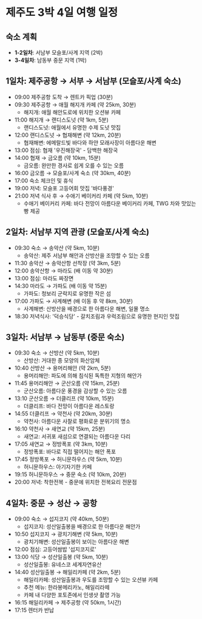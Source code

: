 # 제주도 3박 4일 여행 일정

## 숙소 계획
- **1-2일차**: 서남부 모슬포/사계 지역 (2박)
- **3-4일차**: 남동부 중문 지역 (1박)

## 1일차: 제주공항 → 서부 → 서남부 (모슬포/사계 숙소)

- 09:00 제주공항 도착 → 렌트카 픽업 (30분)
- 09:30 제주공항 → 애월 해지개 카페 (약 25km, 30분)
  * 해지개: 애월 해안도로에 위치한 오션뷰 카페
- 11:00 해지개 → 랜디스도넛 (약 1km, 5분)
  * 랜디스도넛: 애월에서 유명한 수제 도넛 맛집
- 12:00 랜디스도넛 → 협재해변 (약 12km, 20분)
  * 협재해변: 에메랄드빛 바다와 하얀 모래사장이 아름다운 해변
- 13:00 점심: 협재 '우진해장국' - 담백한 해장국
- 14:00 협재 → 금오름 (약 10km, 15분)
  * 금오름: 완만한 경사로 쉽게 오를 수 있는 오름
- 16:00 금오름 → 모슬포/사계 숙소 (약 30km, 40분)
- 17:00 숙소 체크인 및 휴식
- 19:00 저녁: 모슬포 고등어회 맛집 '바다풍경'
- 21:00 저녁 식사 후 → 수애기 베이커리 카페 (약 5km, 10분)
  * 수애기 베이커리 카페: 바다 전망이 아름다운 베이커리 카페, TWG 차와 맛있는 빵 제공

## 2일차: 서남부 지역 관광 (모슬포/사계 숙소)

- 09:30 숙소 → 송악산 (약 5km, 10분)
  * 송악산: 제주 서남부 해안과 산방산을 조망할 수 있는 오름
- 11:30 송악산 → 송악산항 선착장 (약 3km, 5분)
- 12:00 송악산항 → 마라도 (배 이동 약 30분)
- 13:00 점심: 마라도 짜장면
- 14:30 마라도 → 가파도 (배 이동 약 15분)
  * 가파도: 청보리 군락지로 유명한 작은 섬
- 17:00 가파도 → 사계해변 (배 이동 후 약 8km, 30분)
  * 사계해변: 산방산을 배경으로 한 아름다운 해변, 일몰 명소
- 18:30 저녁식사: '덕승식당' - 갈치조림과 우럭조림으로 유명한 현지인 맛집

## 3일차: 서남부 → 남동부 (중문 숙소)

- 09:30 숙소 → 산방산 (약 5km, 10분)
  * 산방산: 거대한 종 모양의 화산암체
- 10:40 산방산 → 용머리해안 (약 2km, 5분)
  * 용머리해안: 파도에 의해 침식된 독특한 지형의 해안가
- 11:45 용머리해안 → 군산오름 (약 15km, 25분)
  * 군산오름: 아름다운 풍경을 감상할 수 있는 오름
- 13:10 군산오름 → 더클리프 (약 10km, 15분)
  * 더클리프: 바다 전망이 아름다운 레스토랑
- 14:55 더클리프 → 약천사 (약 20km, 30분)
  * 약천사: 아름다운 사찰로 평화로운 분위기의 명소
- 16:10 약천사 → 새연교 (약 15km, 25분)
  * 새연교: 서귀포 새섬으로 연결되는 아름다운 다리
- 17:05 새연교 → 정방폭포 (약 3km, 10분)
  * 정방폭포: 바다로 직접 떨어지는 해안 폭포
- 17:45 정방폭포 → 허니문하우스 (약 5km, 10분)
  * 허니문하우스: 아기자기한 카페
- 19:15 허니문하우스 → 중문 숙소 (약 10km, 20분)
- 20:00 저녁: 착한전복 - 중문에 위치한 전복요리 전문점

## 4일차: 중문 → 성산 → 공항

- 09:00 숙소 → 섭지코지 (약 40km, 50분)
  * 섭지코지: 성산일출봉을 배경으로 한 아름다운 해안가
- 10:50 섭지코지 → 광치기해변 (약 5km, 10분)
  * 광치기해변: 성산일출봉이 보이는 아름다운 해변
- 12:00 점심: 고등어쌈밥 '섭지코지로'
- 13:00 식당 → 성산일출봉 (약 5km, 10분)
  * 성산일출봉: 유네스코 세계자연유산
- 14:40 성산일출봉 → 해일리카페 (약 2km, 5분)
  * 해일리카페: 성산일출봉과 우도를 조망할 수 있는 오션뷰 카페
  * 추천 메뉴: 한라봉메리카노, 해일리라떼
  * 카페 내 다양한 포토존에서 인생샷 촬영 가능
- 16:15 해일리카페 → 제주공항 (약 50km, 1시간)
- 17:15 렌터카 반납 